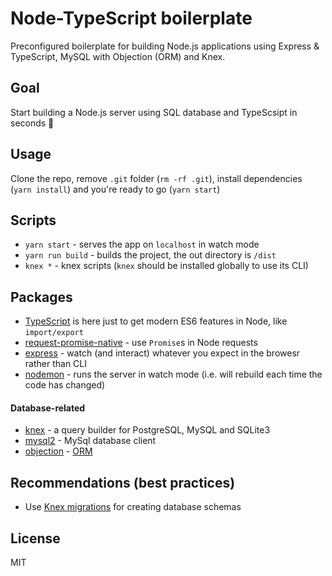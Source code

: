 # Node-TypeScript boilerplate

Preconfigured boilerplate for building Node.js applications using Express & TypeScript, MySQL with Objection (ORM) and Knex.

## Goal

Start building a Node.js server using SQL database and TypeScsipt in seconds 🎉

## Usage

Clone the repo, remove `.git` folder (`rm -rf .git`), install dependencies (`yarn install`) and you're ready to go (`yarn start`)

## Scripts

- `yarn start` - serves the app on `localhost` in watch mode
- `yarn run build` - builds the project, the out directory is `/dist`
- `knex *` - knex scripts (`knex` should be installed globally to use its CLI)

## Packages

- [TypeScript](https://github.com/Microsoft/TypeScript) is here just to get modern ES6 features in Node, like `import/export`
- [request-promise-native](https://github.com/request/request-promise-native) - use `Promise`s in Node requests
- [express](https://github.com/expressjs/express) - watch (and interact) whatever you expect in the browesr rather than CLI
- [nodemon](https://github.com/remy/nodemon) - runs the server in watch mode (i.e. will rebuild each time the code has changed)

#### Database-related

- [knex](https://github.com/tgriesser/knex) - a query builder for PostgreSQL, MySQL and SQLite3
- [mysql2](https://github.com/sidorares/node-mysql2) - MySql database client
- [objection](https://github.com/Vincit/objection.js) - [ORM](https://en.wikipedia.org/wiki/Object-relational_mapping)

## Recommendations (best practices)

- Use [Knex migrations](https://knexjs.org/#Migrations) for creating database schemas

## License

MIT
